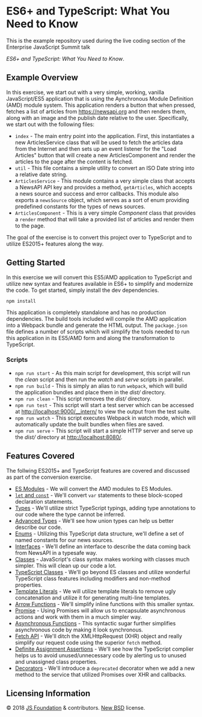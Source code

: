 # ES6+ and TypeScript: What You Need to Know

This is the example repository used during the live coding section of the Enterprise JavaScript Summit talk

_ES6+ and TypeScript: What You Need to Know_.

## Example Overview

In this exercise, we start out with a very simple, working, vanilla JavaScript/ES5 application that is using the Aynchronous Module Definition (AMD) module system. This application renders a button that when pressed, fetches a list of articles from <https://newsapi.org> and then renders them, along with an image and the publish date relative to the user. Specifically, we start out with the following files:

- `index` - The main entry point into the application. First, this instantiates a new ArticlesService class that will be used to fetch the articles data from the Internet and then sets up an event listener for the "Load Articles" button that will create a new ArticlesComponent and render the articles to the page after the content is fetched.
- `util` - This file contains a simple utility to convert an ISO Date string into a relative date string.
- `ArticlesService` - This module contains a very simple class that accepts a NewsAPI API key and provides a method, `getArticles`, which accepts a news source and success and error callbacks. This module also exports a `newsSource` object, which serves as a sort of enum providing predefined constants for the types of news sources.
- `ArticlesComponent` - This is a very simple _Component_ class that provides a `render` method that will take a provided list of articles and render them to the page.

The goal of the exercise is to convert this project over to TypeScript and to utilize ES2015+ features along the way.

## Getting Started

In this exercise we will convert this ES5/AMD application to TypeScript and utilize new syntax and features available in ES6+ to simplify and modernize the code. To get started, simply install the dev dependencies.

```shell
npm install
```

This application is completely standalone and has no production dependencies. The build tools included will compile the AMD application into a Webpack bundle and generate the HTML output. The `package.json` file defines a number of scripts which will simplify the tools needed to run this application in its ES5/AMD form and along the transformation to TypeScript.

### Scripts

- `npm run start` - As this main script for development, this script will run the _clean_ script and then run the _watch_ and _serve_ scripts in parallel.
- `npm run build` - This is simply an alias to run `webpack`, which will build the application bundles and place them in the _dist/_ directory.
- `npm run clean` - This script removes the _dist/_ directory.
- `npm run test` - This script will start a test server which can be accessed at <http://localhost:9000/__intern/> to view the output from the test suite.
- `npm run watch` - This script executes Webpack in watch mode, which will automatically update the built bundles when files are saved.
- `npm run serve` - This script will start a simple HTTP server and serve up the _dist/_ directory at <http://localhost:8080/>.

## Features Covered

The follwing ES2015+ and TypeScript features are covered and discussed as part of the conversion exercise.

- [ES Modules](http://2ality.com/2014/09/es6-modules-final.html) - We will convert the AMD modules to ES Modules.
- [`let` and `const`](http://wesbos.com/let-vs-const/) - We'll convert `var` statements to these block-scoped declaration statements.
- [Types](https://www.typescriptlang.org/docs/handbook/basic-types.html) - We'll utilize strict TypeScript typings, adding type annotations to our code where the type cannot be inferred.
- [Advanced Types](https://www.typescriptlang.org/docs/handbook/advanced-types.html) - We'll see how union types can help us better describe our code.
- [Enums](https://www.typescriptlang.org/docs/handbook/enums.html) - Utilizing this TypeScript data structure, we'll define a set of named constants for our news sources.
- [Interfaces](https://www.typescriptlang.org/docs/handbook/interfaces.html) - We'll define an interface to describe the data coming back from NewsAPI in a typesafe way.
- [Classes](https://developer.mozilla.org/en-US/docs/Web/JavaScript/Reference/Classes) - JavaScript's class syntax makes working with classes much simpler. This will clean up our code a lot.
- [TypeScript Classes](https://www.typescriptlang.org/docs/handbook/classes.html) - We'll go beyond ES classes and utilize wonderful TypeScript class features including  modifiers and non-method properties.
- [Template Literals](https://developer.mozilla.org/en-US/docs/Web/JavaScript/Reference/Template_literals) - We will utilize template literals to remove ugly concatenation and utilize it for generating multi-line templates.
- [Arrow Functions](https://developer.mozilla.org/en-US/docs/Web/JavaScript/Reference/Functions/Arrow_functions) - We'll simplify inline functions with this smaller syntax.
- [Promise](https://developer.mozilla.org/en-US/docs/Web/JavaScript/Guide/Using_promises) - Using Promises will allow us to encapsulate asynchronous actions and work with them in a much simpler way.
- [Asynchronous Functions](https://developer.mozilla.org/en-US/docs/Web/JavaScript/Reference/Statements/async_function) - This syntactic sugar further simplifies asynchronous code by making it look synchronous.
- [Fetch API](https://developer.mozilla.org/en-US/docs/Web/API/Fetch_API) - We'll ditch the XMLHttpRequest (XHR) object and really simplify our request code using the superior `fetch` method.
- [Definite Assignment Assertions](https://www.stevefenton.co.uk/2018/01/typescript-definite-assignment-assertions/) - We'll see how the TypeScript complier helps us to avoid unused/unnecessary code by alerting us to unused and unassigned class properties.
- [Decorators](https://www.typescriptlang.org/docs/handbook/decorators.html) - We'll introduce a `deprecated` decorator when we add a new method to the service that utilized Promises over XHR and callbacks.

## Licensing Information

© 2018 [JS Foundation](https://js.foundation/) & contributors. [New BSD](https://opensource.org/licenses/BSD-3-Clause) license.
